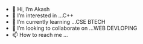 - 👋 Hi, I’m Akash
- 👀 I’m interested in ...C++
- 🌱 I’m currently learning ...CSE BTECH 
- 💞️ I’m looking to collaborate on ...WEB DEVLOPING
- 📫 How to reach me ...


